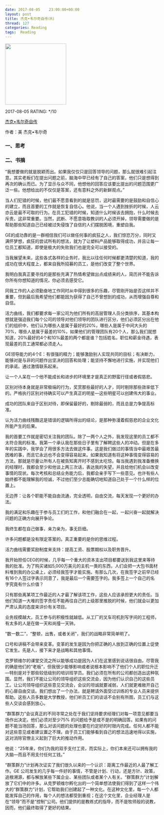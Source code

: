 ```yaml
---
date: 2017-08-05    23:00:00+00:00
layout: post
title: 杰克•韦尔奇自传(R)
thread: 127
categories: Reading
tags:  Reading
---
```


<img src="https://images-cn.ssl-images-amazon.com/images/I/71XzvzzWrYL.jpg" width="200" />

2017-08-05 RATING:  */10

[杰克•韦尔奇自传][1]

作者：美  杰克•韦尔奇

### 一、思考


### 二、书摘

“我想要做的就是脱颖而出。如果我仅仅只是回答领导的问题，那么就很难引起注意。其实老板们在提出问题之前，脑海中早已经有了自己的答案，他们只是想得到再次的确认而已。为了显示与众不同，他想他的回答应该要比提出的问题范围更广泛一些。他想给出的不仅仅是答案，还有意料之外的新鲜观点。”

当人们犯错的时候，他们最不愿意看到的就是惩罚，这时最需要的是鼓励和自信心的建立，而且首要的工作就是恢复自信心。他说，当一个人遇到挫折的时候，人云亦云是最不可取的行为。在员工犯错的时候，知道什么时候该去拥抱，什么时候去斥责，这非常重要。当然，武断、不愿意吸取教训的人必须开掉，领导需要做的是帮助那些知道自己已经被过失侵蚀了自信的人们摆脱困境，重塑自我。

GE的成功靠的是一群相信我们可以做任何事的疯狂之人，我们惊恐万分，同时又满怀梦想，疯狂的尝试所有的想法，就为了让塑料产品能够取得成功，并且让每一位员工都知道，即使是极大的失败我们也是完全可以接受的。

当我展望未来，这些各式各样的业务时，我比以往任何时候都更清楚的知道，我的成功在很大程度上，都来自我所招募的员工，是他们改变了整个世界。﻿

我明白我真正要寻找的是那些充满了热情希望做出点成绩来的人，简历并不能告诉你所有你想知道的情况，你必须去感受它。﻿

同我工作的人必须勤奋地工作同时从中得到很多的乐趣，尽管刚开始是否这样并不重要，但到最后我希望他们都能因为获得了自己不曾想到的成功，从而增强自尊和自信。﻿

活力曲线，我们都要求每一家公司为他们所有的高层管理人员分类排序，其基本构想就是强迫我们每个公司的领导对他们领导的团队进行区分，他们必须区分出在他们的组织中，他们认为哪些人是属于最好的20%，哪些人是属于中间大头的70%，哪些人是属于最差的10%，如果他们的管理团队有20个人，那么我们就想知道，20%最好的4个和10%最差的两个都是谁？包括姓名，职位和薪金待遇，表现最差的员工通常都必须走人。﻿

GE领导能力的4个E：有很强的精力；能够激励别人实现共同的目标；有决断力，能够对是与非的问题作出坚决的回答和处理；能坚持不懈地进行实施，并实现他们的承诺。通过激情联系起来。﻿

让一个人呆在一个他不能成长和进步的环境里才是真正的野蛮行径或者假慈悲。﻿

区别对待本身就是非常极端的行为，奖赏那些最好的人才，同时剔除那些效率低下的。严格执行区别对待确实可以产生真正的明星—这些明星可以创建伟大的事业。

成功的团队来自于区别对待，即保留最好的，剔除最弱的，而且总是力争提高标准。

认为活力曲线残酷这是错误的逻辑所得出的结论，是那种弥漫着假慈悲的企业文化所能产生的后果。﻿

我的首要工作就是密切关注我的团队。除了一两个人之外，我发现这里的员工都不太符合我的标准。我第一个承认我在那些日子里有了解聘这些人的冲动。但是在多年的实践中，我学会了用很多方法去做这件事。这是我们做过的事情当中最艰苦最困难的事，而且它永远也不会变得容易起来。如果我知道有将这种事情变得容易的方法，那就是尽量让所有人在被告知离开时不感到太吃惊。每当我遇到我准备撤换的经理时，我都会至少和他谈上两三次话，表达我的失望，并且给他们机会以改变事情的现状。每次考核和总结业务能力后，我都会亲手写下一些意见。也许有些人始终都不能理解我的坦诚，不过他们至少总能确切地知道自己处于一个什么样的位置上。

无边界：让各个职能不能自由流通，完全透明，自由交流，每天发现一个更好的办法。﻿

我的满足和乐趣在于参与员工们的工作，和他们融合在一起，一起兴奋一起就解决问题的正确方向展开争论。

我终生都在自己做事，亲力亲为，事无巨细。

许多问题都是没有限定答案的。真正重要的是你的思维过程。

活力曲线需要奖励制度来支持：提高工资、股票期权以及职务晋升。

我开始担任CEO的时候，几乎每一个重大的资本支出项目都要送到我这里来等待我的批准。为了购买诸如5,000万美元的主机一类的东西，人们会把一大包书面材料堆到我的办公桌上，必须经我签字才能实施。有那么几次，在我签字之前早已经有16个人签过字表示同意了，我是最后一个需要签字的。我多签上一个自己的名字究竟有什么价值？

只有那些离某项工作最近的人才最了解该项工作，这些人应该承担更大的责任。当他们知道一大堆的签字责任不能再往自己的上级那里推脱的时候，他们就会以更加严肃认真的态度来评价有关项目。

业务规模越大，员工参与的积极性就越低。从工厂的叉车司机到写字间的工程师，有太多的人是在做一天和尚撞一天钟。

“数一数二”，“整顿，出售，或者关闭”，我们的战略非常简单明了。

口号和讲稿不会带来变革。变革的发生是因为你把正确的人放到正确的位置上促使它发生。先是人，接下来才是战略和其他事情。

克罗顿维尔的课堂交流之所以能够成功是因为人们在这里感到说话很自由。尽管我的确是他们的“老板”，但我很少能够影响或者说根本影响不了他们个人的职位升迁—特别是对于那些较低级别的培训班学员。我们必须在所有的公司都创造出这种氛围。显然，我们不能让公司的领导组织这些交流会，因为他们认识自己的这些员工。让公司领导组织这些意见交流会，会议的坦诚就要减弱，人们就更难敞开自己的心扉自由交谈。我们想出了一个办法，就是聘请外面受过训练的专业人员来提供帮助。这些人员多数是大学教授，他们听员工们的谈话不会别有所图，员工们与这些人交谈会感到放心。

“群策群力”会议真正的不同寻常之处在于我们坚持要求经理们对每一项意见都要当场作出决定。他们必须对至少75% 的问题给予是或不是的明确回答。如果有的问题不能当场回答，那么对该问题的处理也要在约定好的时限内完成。任何人都不能对这些意见或者建议置之不理。由于员工们能够看到自己的想法迅速地得以实施，这对消除官僚主义起到了巨大的推动作用。

他说：“25年来，你们为我的双手支付工资，而实际上，你们本来还可以拥有我的大脑—而且不用支付任何工钱。”

“群策群力”计划再次证实了我们很久以来的一个认识：距离工作最近的人最了解工作。GE 公司发生的几乎每一件好的事情，不管是计划、行动，还是方针、政策，追根溯源，都与解放某些下属企业、某些团队或者某个人有关。“群策群力”计划解放了它们中的许多。从克罗顿维尔孵化出的一个简单想法使我们得到了这样一个伟大的“群策群力”计划，它帮助我们创建起了一种文化。在这种文化里，每一个人都能发挥自己的作用，每个人的想法都受到重视；在这个文化里，企业经理人是在“领导”而不是“控制”公司。他们提供的是教练式的指导，而不是牧师般的说教，因而，他们最终取得了更好的结果。





















[1]:	https://www.amazon.cn/%E5%9B%BE%E4%B9%A6/dp/B00CPV6AWY